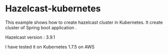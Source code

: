 # Hazelcast-kubernetes

This example shows how to create hazelcast cluster in Kubernetes. It create cluster of Spring boot application .

Hazelcast version : 3.9.1

I have tested it on Kubernetes 1.7.5 on AWS